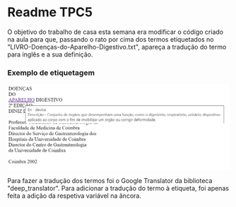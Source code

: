 # Readme TPC5
O objetivo do trabalho de casa esta semana era modificar o código criado na aula para que, passando o rato por cima dos termos etiquetados no "LIVRO-Doenças-do-Aparelho-Digestivo.txt", apareça a tradução do termo para inglês e a sua definição.

### Exemplo de etiquetagem
![imgtpc5.png](imgtpc5.png)

Para fazer a tradução dos termos foi o Google Translator da biblioteca "deep_translator". Para adicionar a tradução do termo à etiqueta, foi apenas feita a adição da respetiva variável na âncora.
